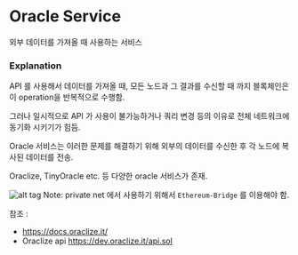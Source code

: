 # Oracle Service
외부 데이터를 가져올 때 사용하는 서비스

### Explanation

API 를 사용해서 데이터를 가져올 때, 모든 노드과 그 결과를 수신할 때 까지 블록체인은 이 operation을 반복적으로 수행함.

그러나 일시적으로 API 가 사용이 불가능하거나 쿼리 변경 등의 이유로 전체 네트워크에 동기화 시키기가 힘듬.

Oracle 서비스는 이러한 문제를 해결하기 위해 외부의 데이터를 수신한 후 각 노드에 복사된 데이터를 전송.

Oraclize, TinyOracle etc. 등 다양한 oracle 서비스가 존재.

![alt tag](https://docs.oraclize.it/images/flowchart.png)
Note: private net 에서 사용하기 위해서 `Ethereum-Bridge` 를 이용해야 함.

참조 :
  - https://docs.oraclize.it/
  - Oraclize api https://dev.oraclize.it/api.sol
